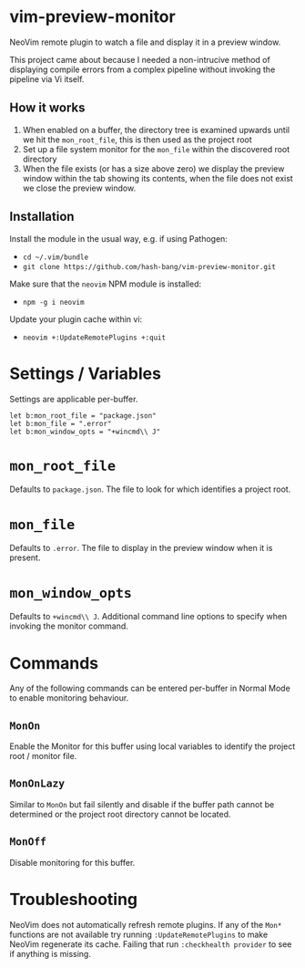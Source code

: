 vim-preview-monitor
===================
NeoVim remote plugin to watch a file and display it in a preview window.

This project came about because I needed a non-intrucive method of displaying compile errors from a complex pipeline without invoking the pipeline via Vi itself.


How it works
------------

1. When enabled on a buffer, the directory tree is examined upwards until we hit the `mon_root_file`, this is then used as the project root
2. Set up a file system monitor for the `mon_file` within the discovered root directory
3. When the file exists (or has a size above zero) we display the preview window within the tab showing its contents, when the file does not exist we close the preview window.


Installation
------------
Install the module in the usual way, e.g. if using Pathogen:

* `cd ~/.vim/bundle`
* `git clone https://github.com/hash-bang/vim-preview-monitor.git`


Make sure that the `neovim` NPM module is installed:

* `npm -g i neovim`

Update your plugin cache within vi:

* `neovim +:UpdateRemotePlugins +:quit`


Settings / Variables
====================
Settings are applicable per-buffer.

```
let b:mon_root_file = "package.json"
let b:mon_file = ".error"
let b:mon_window_opts = "+wincmd\\ J"
```


`mon_root_file`
===============
Defaults to `package.json`.
The file to look for which identifies a project root.


`mon_file`
==========
Defaults to `.error`.
The file to display in the preview window when it is present.


`mon_window_opts`
=================
Defaults to `+wincmd\\ J`.
Additional command line options to specify when invoking the monitor command.


Commands
========
Any of the following commands can be entered per-buffer in Normal Mode to enable monitoring behaviour.


`MonOn`
-------
Enable the Monitor for this buffer using local variables to identify the project root / monitor file.


`MonOnLazy`
-----------
Similar to `MonOn` but fail silently and disable if the buffer path cannot be determined or the project root directory cannot be located.


`MonOff`
--------
Disable monitoring for this buffer.


Troubleshooting
===============
NeoVim does not automatically refresh remote plugins.
If any of the `Mon*` functions are not available try running `:UpdateRemotePlugins` to make NeoVim regenerate its cache.
Failing that run `:checkhealth provider` to see if anything is missing.
